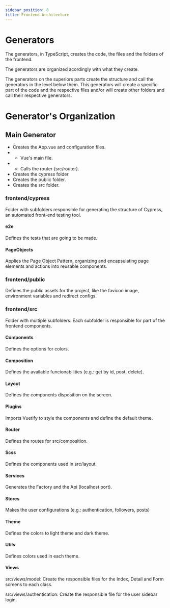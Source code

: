 ```yaml
---
sidebar_position: 8
title: Frontend Architecture
---
```


# Generators
The generators, in TypeScript, creates the code, the files and the folders of the frontend.

The generators are organized acordingly with what they create.

The generators on the superiors parts create the structure and call the generators in the level below them. This generators will create a specific part of the code and the respective files and/or will create other folders and call their respective generators.

# Generator's Organization
## Main Generator
- Creates the App.vue and configuration files.
- - Vue's main file.
- - Calls the router (src/router).
- Creates the cypress folder.
- Creates the public folder.
- Creates the src folder.

### frontend/cypress
Folder with subfolders responsible for generating the structure of Cypress, an automated front-end testing tool.

#### e2e
Defines the tests that are going to be made.

#### PageObjects
Applies the Page Object Pattern, organizing and encapsulating page elements and actions into reusable components.

### frontend/public
Defines the public assets for the project, like the favicon image, environment variables and redirect configs.

### frontend/src
Folder with multiple subfolders.
Each subfolder is responsible for part of the frontend components.

#### Components
Defines the options for colors.

#### Composition
Defines the available funcionabilities (e.g.: get by id, post, delete).

#### Layout
Defines the components disposition on the screen.

#### Plugins
Imports Vuetify to style the components and define the default theme.

#### Router
Defines the routes for src/composition.

#### Scss
Defines the components used in src/layout.

#### Services
Generates the Factory and the Api (localhost port).

#### Stores
Makes the user configurations (e.g.: authentication, followers, posts)

#### Theme
Defines the colors to light theme and dark theme.

#### Utils
Defines colors used in each theme.

#### Views
src/views/model: Create the responsible files for the Index, Detail and Form screens to each class.

src/views/authentication: Create the responsible file for the user sidebar login.

